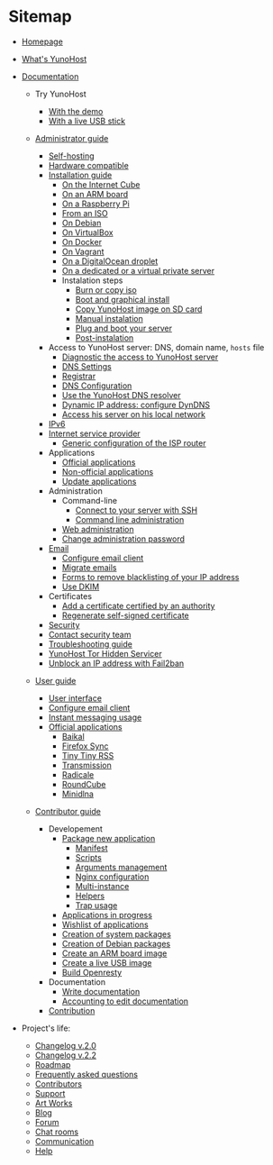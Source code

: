 # Sitemap

* [Homepage](/index)

* [What's YunoHost](/whatsyunohost)

* [Documentation](/docs)

    * Try YunoHost
       * [With the demo](/try)    
       * [With a live USB stick](/try_at_home)

    * [Administrator guide](/admindoc)
        * [Self-hosting](/selfhosting_en)
        * [Hardware compatible](/hardware)
        * [Installation guide](/install)
            * [On the Internet Cube](/install_brick_en)
            * [On an ARM board](/install_on_arm_board)
            * [On a Raspberry Pi](/install_on_raspberry)
            * [From an ISO](/install_iso)
            * [On Debian](/install_on_debian)
            * [On VirtualBox](/install_on_virtualbox)
            * [On Docker](/docker)
            * [On Vagrant](/vagrant)
            * [On a DigitalOcean droplet](/install_on_digitalocean)
            * [On a dedicated or a virtual private server](/install_on_dedicated_server)
            * Instalation steps
               * [Burn or copy iso](/burn_or_copy_iso)
               * [Boot and graphical install](/boot_and_graphical_install)
               * [Copy YunoHost image on SD card](/copy_image)
               * [Manual instalation](/install_manually)
               * [Plug and boot your server](/plug_and_boot)
               * [Post-instalation](/postinstall)
        * Access to YunoHost server: DNS, domain name, `hosts` file
           * [Diagnostic the access to YunoHost server](/diagnostic)
           * [DNS Settings](/dns)
           * [Registrar](registrar)
           * [DNS Configuration](/dns_config)
           * [Use the YunoHost DNS resolver](/dns_resolver_en)
           * [Dynamic IP address: configure DynDNS](dns_dynamicip_en)
           * [Access his server on his local network](/dns_local_network_en)
	   - [IPv6](ipv6_fr)
        * [Internet service provider](/isp)
            * [Generic configuration of the ISP router](/isp_box_config)
        * Applications
            * [Official applications](/apps_en)
            * [Non-official applications](/apps_in_progress_en)
            * [Update applications](app_update_en)
        * Administration
            * Command-line
                * [Connect to your server with SSH](/ssh)
                * [Command line administration](/moulinette)
            * [Web administration](/admin)
            * [Change administration password](/change_admin_password)
        * [Email](email_en)
           * [Configure email client](email_configure_client_en)
           * [Migrate emails](email_migration_en)
           * [Forms to remove blacklisting of your IP address](blacklist_forms_en)
           * [Use DKIM](dkim)
        * Certificates
            * [Add a certificate certified by an authority](/certificate)
            * [Regenerate self-signed certificate](/regenerate_certificate_en)
        * [Security](/security)
        - [Contact security team](security_team)
        * [Troubleshooting guide](/troubleshooting_guide_en)
        * [YunoHost Tor Hidden Servicer](/torhiddenservice)
        * [Unblock an IP address with Fail2ban](/fail2ban_en)

    * [User guide](/userdoc)
        * [User interface](user_interface)
        * [Configure email client](email_configure_client_en)
        * [Instant messaging usage](/XMPP)
        * [Official applications](/apps)
           * [Baikal](/app_baikal_en)
           * [Firefox Sync](/app_ffsync_en)
           * [Tiny Tiny RSS](/app_ttrss_en)
           * [Transmission](/app_transmission_en)
           * [Radicale](/app_radicale)
           * [RoundCube](/app_roundcube_en)
           * [Minidlna](app_minidlna_en)

    * [Contributor guide](/contribute)
        * Developement
           * [Package new application](/packaging_apps)
              * [Manifest](packaging_apps_manifest_en)
              * [Scripts](packaging_apps_scripts_en)
              * [Arguments management](packaging_apps_arguments_management_en)
              * [Nginx configuration](packaging_apps_nginx_conf_en)
              * [Multi-instance](packaging_apps_multiinstance_en)
              * [Helpers](packaging_apps_helpers_en)
              * [Trap usage](packaging_apps_trap_fr)
           * [Applications in progress](/apps_in_progress_en)
           * [Wishlist of applications](/apps_wishlist_en)
           * [Creation of system packages](/build_system_en)
           * [Creation of Debian packages](/build_packages_en)
           * [Create an ARM board image](/build_arm_image_en)
           * [Create a live USB image](/create_live_usb)
           * [Build Openresty](/build_openresty)
        * Documentation
           * [Write documentation](/write_documentation)
           * [Accounting to edit documentation](/accounting)
        * [Contribution](/contributordoc)

* Project's life:
   * [Changelog v.2.0](/changelog_2_0_en)
   * [Changelog v.2.2](/changelog_2_2_en)
   * [Roadmap](/roadmap)
   * [Frequently asked questions](/faq_en)
   * [Contributors](contribs)
   * [Support](/support_en)
   * [Art Works](artworks_en)
   * [Blog](https://forum.yunohost.org/c/announcement)
   - [Forum](https://forum.yunohost.org)
   - [Chat rooms](chat_rooms_en)
   * [Communication](communication_en)
   * [Help](/help)
